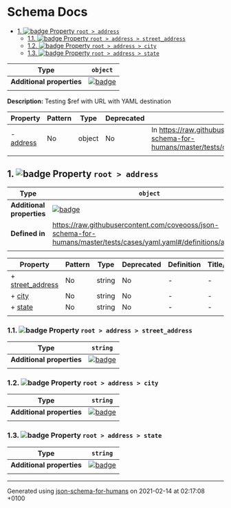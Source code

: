 # Schema Docs

- [1. ![badge](https://img.shields.io/badge/Optional-yellow) Property `root > address`](#address)
  - [1.1. ![badge](https://img.shields.io/badge/Required-blue) Property `root > address > street_address`](#address_street_address)
  - [1.2. ![badge](https://img.shields.io/badge/Required-blue) Property `root > address > city`](#address_city)
  - [1.3. ![badge](https://img.shields.io/badge/Required-blue) Property `root > address > state`](#address_state)

| Type                      | `object`                                                                                                             |
| ------------------------- | -------------------------------------------------------------------------------------------------------------------- |
| **Additional properties** | [![badge](https://img.shields.io/badge/Any+type--allowed-green)](# "Additional Properties of any type are allowed.") |
|                           |                                                                                                                      |

**Description:** Testing $ref with URL with YAML destination

| Property               | Pattern | Type   | Deprecated | Definition                                                                                                             | Title/Description |
| ---------------------- | ------- | ------ | ---------- | ---------------------------------------------------------------------------------------------------------------------- | ----------------- |
| - [address](#address ) | No      | object | No         | In https://raw.githubusercontent.com/coveooss/json-schema-for-humans/master/tests/cases/yaml.yaml#/definitions/address | -                 |
|                        |         |        |            |                                                                                                                        |                   |

## <a name="address"></a>1. ![badge](https://img.shields.io/badge/Optional-yellow) Property `root > address`

| Type                      | `object`                                                                                                             |
| ------------------------- | -------------------------------------------------------------------------------------------------------------------- |
| **Additional properties** | [![badge](https://img.shields.io/badge/Any+type--allowed-green)](# "Additional Properties of any type are allowed.") |
| **Defined in**            | https://raw.githubusercontent.com/coveooss/json-schema-for-humans/master/tests/cases/yaml.yaml#/definitions/address  |
|                           |                                                                                                                      |

| Property                                     | Pattern | Type   | Deprecated | Definition | Title/Description |
| -------------------------------------------- | ------- | ------ | ---------- | ---------- | ----------------- |
| + [street_address](#address_street_address ) | No      | string | No         | -          | -                 |
| + [city](#address_city )                     | No      | string | No         | -          | -                 |
| + [state](#address_state )                   | No      | string | No         | -          | -                 |
|                                              |         |        |            |            |                   |

### <a name="address_street_address"></a>1.1. ![badge](https://img.shields.io/badge/Required-blue) Property `root > address > street_address`

| Type                      | `string`                                                                                                             |
| ------------------------- | -------------------------------------------------------------------------------------------------------------------- |
| **Additional properties** | [![badge](https://img.shields.io/badge/Any+type--allowed-green)](# "Additional Properties of any type are allowed.") |
|                           |                                                                                                                      |

### <a name="address_city"></a>1.2. ![badge](https://img.shields.io/badge/Required-blue) Property `root > address > city`

| Type                      | `string`                                                                                                             |
| ------------------------- | -------------------------------------------------------------------------------------------------------------------- |
| **Additional properties** | [![badge](https://img.shields.io/badge/Any+type--allowed-green)](# "Additional Properties of any type are allowed.") |
|                           |                                                                                                                      |

### <a name="address_state"></a>1.3. ![badge](https://img.shields.io/badge/Required-blue) Property `root > address > state`

| Type                      | `string`                                                                                                             |
| ------------------------- | -------------------------------------------------------------------------------------------------------------------- |
| **Additional properties** | [![badge](https://img.shields.io/badge/Any+type--allowed-green)](# "Additional Properties of any type are allowed.") |
|                           |                                                                                                                      |

----------------------------------------------------------------------------------------------------------------------------
Generated using [json-schema-for-humans](https://github.com/coveooss/json-schema-for-humans) on 2021-02-14 at 02:17:08 +0100